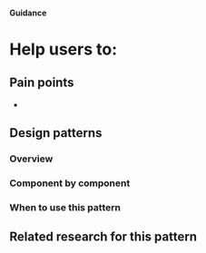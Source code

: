 #### Guidance
# Help users to: 

## Pain points

- 

## Design patterns
### Overview

### Component by component 

### When to use this pattern

## Related research for this pattern

